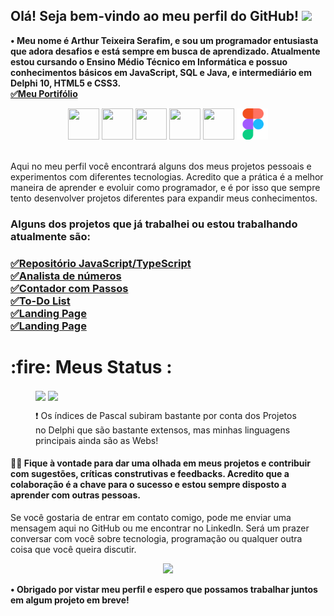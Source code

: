 <link rel="stylesheet" href="https://cdn.jsdelivr.net/gh/devicons/devicon@v2.15.1/devicon.min.css">
<div align="left">
    <a href="https://github.com/ArthurTeixeiraS"></a>
    <h2><strong>Olá! Seja bem-vindo ao meu perfil do GitHub!</strong>
    <img src="https://media.giphy.com/media/hvRJCLFzcasrR4ia7z/giphy.gif" width="30px"/>
    </h2>
   
<p><strong> • Meu nome é Arthur Teixeira Serafim, e sou um programador entusiasta que adora desafios e está sempre em busca de aprendizado. Atualmente estou cursando o Ensino Médio Técnico em Informática e possuo conhecimentos básicos em JavaScript, SQL e Java, e intermediário em Delphi 10, HTML5 e CSS3.</br>
<a href="https://portifolioarthurts.netlify.app/#home">✅Meu Portifólio</a></strong></p>
<div align="center">
    <img src="https://cdn.jsdelivr.net/gh/devicons/devicon/icons/html5/html5-original.svg" width="50" height="50"/>
    <img src="https://cdn.jsdelivr.net/gh/devicons/devicon/icons/css3/css3-original-wordmark.svg" width="50" height="50"/>
    <img src="https://cdn.jsdelivr.net/gh/devicons/devicon/icons/javascript/javascript-original.svg" width="50" height="50" />
    <img src="https://cdn.jsdelivr.net/gh/devicons/devicon/icons/java/java-original.svg" width="50" height="50" />    
    <img src="https://cdn.jsdelivr.net/gh/devicons/devicon/icons/mysql/mysql-original-wordmark.svg" width="50" height="50"/>
    <img src="https://github.com/devicons/devicon/blob/master/icons/figma/figma-original.svg" width="50" height="50"/> 
</div><br/>
<p>Aqui no meu perfil você encontrará alguns dos meus projetos pessoais e experimentos com diferentes tecnologias. Acredito que a prática é a melhor maneira de aprender e evoluir como programador, e é por isso que sempre tento desenvolver projetos diferentes para expandir meus conhecimentos.
</p>
    <h3><strong>Alguns dos projetos que já trabalhei ou estou trabalhando atualmente são: </strong>
   <h3>
    <a href="https://github.com/ArthurTeixeiraS/Udemy-JS">✅Repositório JavaScript/TypeScript</a> </br>
   <a href="https://github.com/ArthurTeixeiraS/Analista-de-Numeros-JS">✅Analista de números</a> </br>
    <a href="https://github.com/ArthurTeixeiraS/Contador-com-passos-em-JS">✅Contador com Passos</a> </br>
     <a href="https://github.com/ArthurTeixeiraS/Tui-doList1.2">✅To-Do List</a> </br>
     <a href="https://github.com/ArthurTeixeiraS/LandingPage">✅Landing Page</a> </br>
      <a href="https://github.com/ArthurTeixeiraS/">✅Landing Page</a> </br>
    </p>
</p>
<p><h1><strong>:fire: Meus Status :</strong></h1>
<figure>
 <img align="center" height="160em" src="https://github-readme-stats.vercel.app/api/top-langs/?username=ArthurTeixeiraS&layout=compact&langs_count=6&theme=tokyonight"/>
   <img align="center"height="160em" src="https://github-readme-stats.vercel.app/api?username=ArthurTeixeiraS&show_icons=true&theme=tokyonight&include_all_commits=true&count_private=true"/>

</p>
<figcaption font-size=6px> ❗ Os índices de Pascal subiram bastante por conta dos Projetos no Delphi que são bastante extensos, mas minhas linguagens principais ainda são as Webs!</figcaption>
</figure>
<h4><strong>👨‍💻 Fique à vontade para dar uma olhada em meus projetos e contribuir com sugestões, críticas construtivas e feedbacks. Acredito que a colaboração é a chave para o sucesso e estou sempre disposto a aprender com outras pessoas.</strong>
</h4>
<p>Se você gostaria de entrar em contato comigo, pode me enviar uma mensagem aqui no GitHub ou me encontrar no LinkedIn. Será um prazer conversar com você sobre tecnologia, programação ou qualquer outra coisa que você queira discutir.</p>
<div align="center">
    <a href="https://www.linkedin.com/in/arthur-teixeira-serafim-1b87b1254/" target="_blank"><img src="https://img.shields.io/badge/-LinkedIn-%230077B5?style=for-the-badge&logo=linkedin&logoColor=white" target="_blank"></a> 
    </div>
<p><strong> • Obrigado por vistar meu perfil e espero que possamos trabalhar juntos em algum projeto em breve!</strong>
</p></div>
